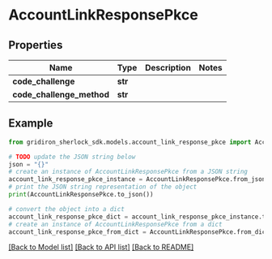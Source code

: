 # AccountLinkResponsePkce


## Properties

Name | Type | Description | Notes
------------ | ------------- | ------------- | -------------
**code_challenge** | **str** |  | 
**code_challenge_method** | **str** |  | 

## Example

```python
from gridiron_sherlock_sdk.models.account_link_response_pkce import AccountLinkResponsePkce

# TODO update the JSON string below
json = "{}"
# create an instance of AccountLinkResponsePkce from a JSON string
account_link_response_pkce_instance = AccountLinkResponsePkce.from_json(json)
# print the JSON string representation of the object
print(AccountLinkResponsePkce.to_json())

# convert the object into a dict
account_link_response_pkce_dict = account_link_response_pkce_instance.to_dict()
# create an instance of AccountLinkResponsePkce from a dict
account_link_response_pkce_from_dict = AccountLinkResponsePkce.from_dict(account_link_response_pkce_dict)
```
[[Back to Model list]](../README.md#documentation-for-models) [[Back to API list]](../README.md#documentation-for-api-endpoints) [[Back to README]](../README.md)


